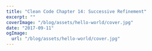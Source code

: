 ```yaml
---
title: "Clean Code Chapter 14: Successive Refinement"
excerpt: ""
coverImage: "/blog/assets/hello-world/cover.jpg"
date: "2017-09-11"
ogImage:
  url: "/blog/assets/hello-world/cover.jpg"
---
```

